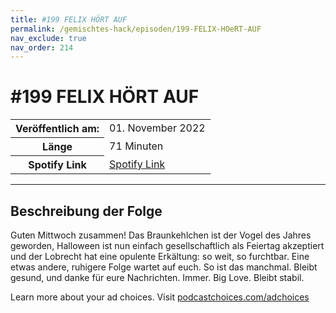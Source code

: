 ```yaml
---
title: #199 FELIX HÖRT AUF
permalink: /gemischtes-hack/episoden/199-FELIX-HOeRT-AUF
nav_exclude: true
nav_order: 214
---
```


# #199 FELIX HÖRT AUF
<table class="resp-table dcf-table dcf-table-responsive dcf-table-bordered dcf-table-striped dcf-w-100%">
                    <tbody>
                        <tr>
                            <th scope="row">Veröffentlich am:</th>
                            <td data-label="Veröffentlich am:">01. November 2022</td>
                        </tr>
                        <tr>
                            <th scope="row">Länge </th>
                            <td data-label="Länge ">71 Minuten</td>
                        </tr><tr>
                                <th scope="row">Spotify Link</th>
                                <td data-label="Spotify Link"><a href="https://open.spotify.com/episode/2DzxHMKB8auMVvgxdAsqME">Spotify Link</a></td>
                            </tr></tbody>
                </table>

***

## Beschreibung der Folge

<div>
<p>Guten Mittwoch zusammen! Das Braunkehlchen ist der Vogel des Jahres geworden, Halloween ist nun einfach gesellschaftlich als Feiertag akzeptiert und der Lobrecht hat eine opulente Erkältung: so weit, so furchtbar. Eine etwas andere, ruhigere Folge wartet auf euch. So ist das manchmal. Bleibt gesund, und danke für eure Nachrichten. Immer. Big Love. Bleibt stabil.</p><p> </p><p>Learn more about your ad choices. Visit <a href="https://podcastchoices.com/adchoices" rel="nofollow">podcastchoices.com/adchoices</a></p>  
</div>

